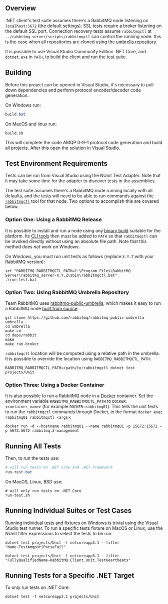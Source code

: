 ## Overview

.NET client's test suite assumes there's a RabbitMQ node listening on `localhost:5672`
(the default settings). SSL tests require a broker listening on the default
SSL port. Connection recovery tests assume `rabbitmqctl` at `../rabbitmq-server/scripts/rabbitmqctl`
can control the running node: this is the case when all repositories are cloned using
the [umbrella repository](https://github.com/rabbitmq/rabbitmq-public-umbrella).

It is possible to use Visual Studio Community Edition .NET Core, and
`dotnet.exe` in `PATH`, to build the client and run the test suite.


## Building

Before this project can be opened in Visual Studio, it's necessary to pull down dependencies
and perform protocol encoder/decoder code generation.

On Windows run:

``` powershell
build.bat
```

On MacOS and linux run:

``` shell
build.sh
```

This will complete the code AMQP 0-9-1 protocol code generation and build all projects. After this open the solution in Visual Studio.


## Test Environment Requirements

Tests can be run from Visual Studio using the NUnit Test Adapter.  Note that it
may take some time for the adapter to discover tests in the assemblies.

The test suite assumes there's a RabbitMQ node running locally with all
defaults, and the tests will need to be able to run commands against the
[`rabbitmqctl`](https://www.rabbitmq.com/rabbitmqctl.8.html) tool for that node.
Two options to accomplish this are covered below.

### Option One: Using a RabbitMQ Release

It is possible to install and run a node using any [binary build](https://www.rabbitmq.com/download.html)
suitable for the platform. Its [CLI tools]() then must be added to `PATH` so that `rabbitmqctl` can be
invoked directly without using an absolute file path. Note that this method does *not* work on Windows.

On Windows, you must run unit tests as follows (replace `X.Y.Z` with your RabbitMQ version):

```
set "RABBITMQ_RABBITMQCTL_PATH=C:\Program Files\RabbitMQ Server\rabbitmq_server-X.Y.Z\sbin\rabbitmqctl.bat"
.\run-test.bat
```

### Option Two: Using RabbitMQ Umbrella Repository

Team RabbitMQ uses [rabbitmq-public-umbrella](https://github.com/rabbitmq/rabbitmq-public-umbrella),
which makes it easy to run a RabbitMQ node [built from source](https://www.rabbitmq.com/build-server.html):

```
git clone https://github.com/rabbitmq/rabbitmq-public-umbrella umbrella
cd umbrella
make co
cd deps/rabbit
make
make run-broker
```

`rabbitmqctl` location will be computed using a relative path in the umbrella.
It is possible to override the location using `RABBITMQ_RABBITMQCTL_PATH`:

```
RABBITMQ_RABBITMQCTL_PATH=/path/to/rabbitmqctl dotnet test projects/Unit
```

### Option Three: Using a Docker Container

It is also possible to run a RabbitMQ node in a [Docker](https://www.docker.com/) container.  Set the environment variable `RABBITMQ_RABBITMQCTL_PATH` to `DOCKER:<container_name>` (for example `DOCKER:rabbitmq01`). This tells the unit tests to run the `rabbitmqctl` commands through Docker, in the format `docker exec rabbitmq01 rabbitmqctl <args>`:

``` shell
docker run -d --hostname rabbitmq01 --name rabbitmq01 -p 15672:15672 -p 5672:5672 rabbitmq:3-management
```

## Running All Tests

Then, to run the tests use:

``` powershell
# will run tests on .NET Core and .NET Framework
run-test.bat
```

On MacOS, Linux, BSD use:

``` shell
# will only run tests on .NET Core
run-test.sh
```

## Running Individual Suites or Test Cases

Running individual tests and fixtures on Windows is trivial using the Visual Studio test runner.
To run a specific tests fixture on MacOS or Linux, use the NUnit filter expressions to select the tests to be run:

``` shell
dotnet test projects/Unit -f netcoreapp3.1 --filter "Name~TestAmqpUriParseFail"

dotnet test projects/Unit -f netcoreapp3.1 --filter "FullyQualifiedName~RabbitMQ.Client.Unit.TestHeartbeats"
```

## Running Tests for a Specific .NET Target

To only run tests on .NET Core:

``` shell
dotnet test -f netcoreapp3.1 projects/Unit
```
